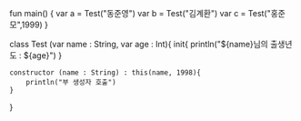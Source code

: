 fun main() {
    var a = Test("동준영")
    var b = Test("김계환")
    var c = Test("홍준모",1999)
}

class Test (var name : String, var age : Int){
    init{
        println("${name}님의 출생년도 : ${age}")
    }
    
    constructor (name : String) : this(name, 1998){
        println("부 생성자 호출")
    }
    
}



